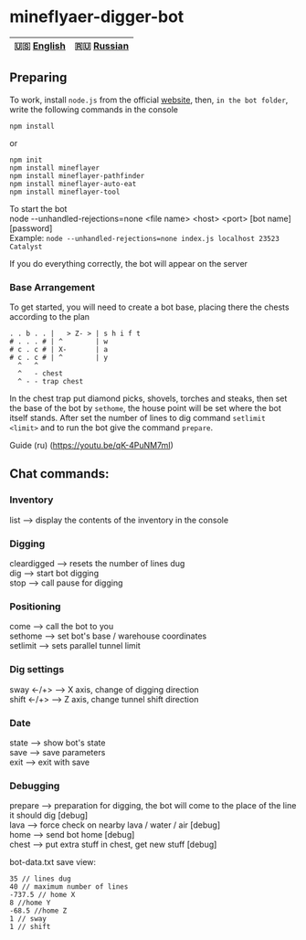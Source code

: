 # mineflyaer-digger-bot  
  
| 🇺🇸 [English](./README.md) | 🇷🇺 [Russian](./README_RU.md)|
|-------------------------|----------------------------|  
  
## Preparing  
To work, install `node.js` from the official [website](https://nodejs.org/en/), then, `in the bot folder`, write the following commands in the console  

`npm install`

or

`npm init`  
`npm install mineflayer`  
`npm install mineflayer-pathfinder`  
`npm install mineflayer-auto-eat`  
`npm install mineflayer-tool`  
    
To start the bot  
node --unhandled-rejections=none \<file name> \<host> \<port> \[bot name] \[password]  
Example: `node --unhandled-rejections=none index.js localhost 23523 Catalyst`  
    
If you do everything correctly, the bot will appear on the server  

### Base Arrangement  
To get started, you will need to create a bot base, placing there the chests according to the plan  
  
```
. . b . . |   > Z- > | s h i f t  
# . . . # | ^        | w  
# c . c # | X-       | a  
# c . c # | ^        | y  
  ^   ^  
  ^   - chest  
  ^ - - trap chest  
```  
  
In the chest trap put diamond picks, shovels, torches and steaks, then set the base of the bot by `sethome`, the house point will be set where the bot itself stands. After set the number of lines to dig command `setlimit <limit>` and to run the bot give the command `prepare`.  
  
Guide (ru) (https://youtu.be/qK-4PuNM7mI)

## Chat commands:
  
### Inventory  
list --> display the contents of the inventory in the console    
  
### Digging  
cleardigged --> resets the number of lines dug  
dig --> start bot digging  
stop --> call pause for digging  
  
### Positioning  
come --> call the bot to you  
sethome --> set bot's base / warehouse coordinates  
setlimit <limit> --> sets parallel tunnel limit  

### Dig settings  
sway <-/+> --> X axis, change of digging direction  
shift <-/+> --> Z axis, change tunnel shift direction  

### Date  
state --> show bot's state  
save --> save parameters  
exit --> exit with save   
  
### Debugging  
prepare --> preparation for digging, the bot will come to the place of the line it should dig [debug]  
lava --> force check on nearby lava / water / air [debug]  
home --> send bot home [debug]  
chest --> put extra stuff in chest, get new stuff [debug]  
  
bot-data.txt save view:  
```
35 // lines dug  
40 // maximum number of lines  
-737.5 // home X  
8 //home Y  
-68.5 //home Z  
1 // sway  
1 // shift  
```
